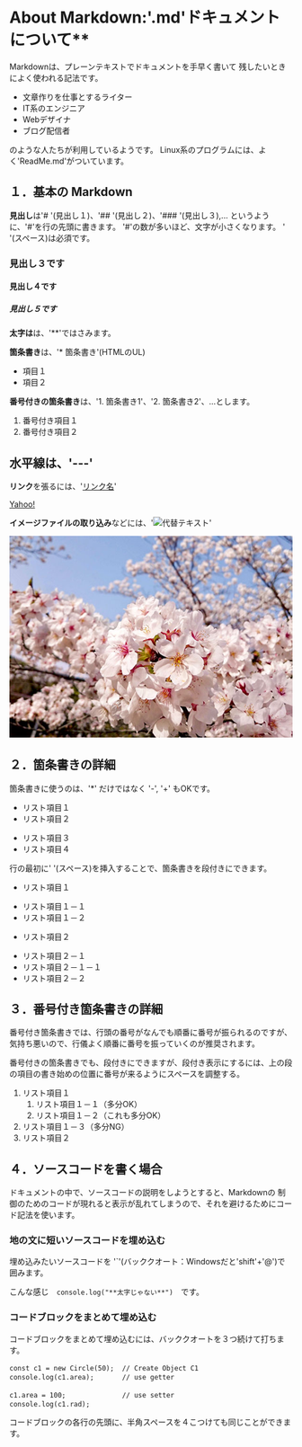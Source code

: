 # **About Markdown:'**.md'ドキュメントについて**

Markdownは、プレーンテキストでドキュメントを手早く書いて
残したいときによく使われる記法です。

* 文章作りを仕事とするライター
* IT系のエンジニア
* Webデザイナ
* ブログ配信者

のような人たちが利用しているようです。
Linux系のプログラムには、よく'ReadMe.md'がついています。

## １．基本の Markdown

**見出し**は'# '(見出し１)、'## '(見出し２)、'### '(見出し３),...
というように、'#'を行の先頭に書きます。
'#'の数が多いほど、文字が小さくなります。 ' '(スペース)は必須です。

### 見出し３です
#### 見出し４です
##### 見出し５です

**太字は**は、'**'ではさみます。

**箇条書き**は、'* 箇条書き'(HTMLのUL)

* 項目１
* 項目２　

**番号付きの箇条書き**は、'1. 箇条書き1'、'2. 箇条書き2'、...とします。

1. 番号付き項目１
2. 番号付き項目２

**水平線**は、'---'
---

**リンク**を張るには、'[リンク名](リンク先)'

[Yahoo!](https://www.yahoo.co.jp)

**イメージファイルの取り込み**などには、'![代替テキスト](ファイル名)'

![桜だよ](images/sakura.jpg)


## ２．箇条書きの詳細

箇条書きに使うのは、'*' だけではなく '-', '+' もOKです。

- リスト項目１
- リスト項目２
+ リスト項目３
+ リスト項目４

行の最初に' '(スペース)を挿入することで、箇条書きを段付きにできます。

- リスト項目１
 * リスト項目１－１
 * リスト項目１－２
- リスト項目２
 * リスト項目２－１
  * リスト項目２－１－１
 * リスト項目２－２
 
## ３．番号付き箇条書きの詳細

番号付き箇条書きでは、行頭の番号がなんでも順番に番号が振られるのですが、気持ち悪いので、行儀よく順番に番号を振っていくのが推奨されます。

番号付きの箇条書きでも、段付きにできますが、段付き表示にするには、上の段の項目の書き始めの位置に番号が来るようにスペースを調整する。

1. リスト項目１
   1. リスト項目１－１（多分OK）
   2. リスト項目１－２（これも多分OK）
  3. リスト項目１－３（多分NG）
2. リスト項目２

## ４．ソースコードを書く場合

ドキュメントの中で、ソースコードの説明をしようとすると、Markdownの
制御のためのコードが現れると表示が乱れてしまうので、それを避けるためにコード記法を使います。

### 地の文に短いソースコードを埋め込む

埋め込みたいソースコードを '`'(バッククオート：Windowsだと'shift'+'@')で囲みます。

こんな感じ　`console.log("**太字じゃない**")`　です。

### コードブロックをまとめて埋め込む

コードブロックをまとめて埋め込むには、バッククオートを３つ続けて打ちます。

```
const c1 = new Circle(50);  // Create Object C1
console.log(c1.area);       // use getter

c1.area = 100;              // use setter
console.log(c1.rad);
```

コードブロックの各行の先頭に、半角スペースを４こつけても同じことができます。
